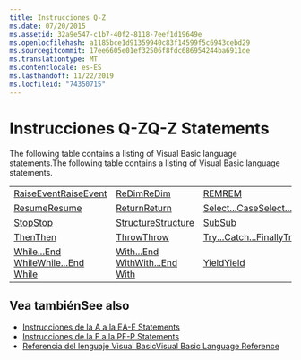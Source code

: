 ```yaml
---
title: Instrucciones Q-Z
ms.date: 07/20/2015
ms.assetid: 32a9e547-c1b7-40f2-8118-7eef1d19649e
ms.openlocfilehash: a1185bce1d91359940c83f14599f5c6943cebd29
ms.sourcegitcommit: 17ee6605e01ef32506f8fdc686954244ba6911de
ms.translationtype: MT
ms.contentlocale: es-ES
ms.lasthandoff: 11/22/2019
ms.locfileid: "74350715"
---
```

# <a name="q-z-statements"></a><span data-ttu-id="f129a-102">Instrucciones Q-Z</span><span class="sxs-lookup"><span data-stu-id="f129a-102">Q-Z Statements</span></span>
<span data-ttu-id="f129a-103">The following table contains a listing of Visual Basic language statements.</span><span class="sxs-lookup"><span data-stu-id="f129a-103">The following table contains a listing of Visual Basic language statements.</span></span>  
  
|||||  
|---|---|---|---|  
|[<span data-ttu-id="f129a-104">RaiseEvent</span><span class="sxs-lookup"><span data-stu-id="f129a-104">RaiseEvent</span></span>](../../../visual-basic/language-reference/statements/raiseevent-statement.md)|[<span data-ttu-id="f129a-105">ReDim</span><span class="sxs-lookup"><span data-stu-id="f129a-105">ReDim</span></span>](../../../visual-basic/language-reference/statements/redim-statement.md)|[<span data-ttu-id="f129a-106">REM</span><span class="sxs-lookup"><span data-stu-id="f129a-106">REM</span></span>](../../../visual-basic/language-reference/statements/rem-statement.md)|[<span data-ttu-id="f129a-107">RemoveHandler</span><span class="sxs-lookup"><span data-stu-id="f129a-107">RemoveHandler</span></span>](../../../visual-basic/language-reference/statements/removehandler-statement.md)|  
|[<span data-ttu-id="f129a-108">Resume</span><span class="sxs-lookup"><span data-stu-id="f129a-108">Resume</span></span>](../../../visual-basic/language-reference/statements/resume-statement.md)|[<span data-ttu-id="f129a-109">Return</span><span class="sxs-lookup"><span data-stu-id="f129a-109">Return</span></span>](../../../visual-basic/language-reference/statements/return-statement.md)|[<span data-ttu-id="f129a-110">Select...Case</span><span class="sxs-lookup"><span data-stu-id="f129a-110">Select...Case</span></span>](../../../visual-basic/language-reference/statements/select-case-statement.md)|[<span data-ttu-id="f129a-111">Set</span><span class="sxs-lookup"><span data-stu-id="f129a-111">Set</span></span>](../../../visual-basic/language-reference/statements/set-statement.md)|  
|[<span data-ttu-id="f129a-112">Stop</span><span class="sxs-lookup"><span data-stu-id="f129a-112">Stop</span></span>](../../../visual-basic/language-reference/statements/stop-statement.md)|[<span data-ttu-id="f129a-113">Structure</span><span class="sxs-lookup"><span data-stu-id="f129a-113">Structure</span></span>](../../../visual-basic/language-reference/statements/structure-statement.md)|[<span data-ttu-id="f129a-114">Sub</span><span class="sxs-lookup"><span data-stu-id="f129a-114">Sub</span></span>](../../../visual-basic/language-reference/statements/sub-statement.md)|[<span data-ttu-id="f129a-115">SyncLock</span><span class="sxs-lookup"><span data-stu-id="f129a-115">SyncLock</span></span>](../../../visual-basic/language-reference/statements/synclock-statement.md)|  
|[<span data-ttu-id="f129a-116">Then</span><span class="sxs-lookup"><span data-stu-id="f129a-116">Then</span></span>](../../../visual-basic/language-reference/statements/then-statement.md)|[<span data-ttu-id="f129a-117">Throw</span><span class="sxs-lookup"><span data-stu-id="f129a-117">Throw</span></span>](../../../visual-basic/language-reference/statements/throw-statement.md)|[<span data-ttu-id="f129a-118">Try...Catch...Finally</span><span class="sxs-lookup"><span data-stu-id="f129a-118">Try...Catch...Finally</span></span>](../../../visual-basic/language-reference/statements/try-catch-finally-statement.md)|[<span data-ttu-id="f129a-119">Using</span><span class="sxs-lookup"><span data-stu-id="f129a-119">Using</span></span>](../../../visual-basic/language-reference/statements/using-statement.md)|  
|[<span data-ttu-id="f129a-120">While...End While</span><span class="sxs-lookup"><span data-stu-id="f129a-120">While...End While</span></span>](../../../visual-basic/language-reference/statements/while-end-while-statement.md)|[<span data-ttu-id="f129a-121">With...End With</span><span class="sxs-lookup"><span data-stu-id="f129a-121">With...End With</span></span>](../../../visual-basic/language-reference/statements/with-end-with-statement.md)|[<span data-ttu-id="f129a-122">Yield</span><span class="sxs-lookup"><span data-stu-id="f129a-122">Yield</span></span>](../../../visual-basic/language-reference/statements/yield-statement.md)||  
  
## <a name="see-also"></a><span data-ttu-id="f129a-123">Vea también</span><span class="sxs-lookup"><span data-stu-id="f129a-123">See also</span></span>

- [<span data-ttu-id="f129a-124">Instrucciones de la A a la E</span><span class="sxs-lookup"><span data-stu-id="f129a-124">A-E Statements</span></span>](../../../visual-basic/language-reference/statements/a-e-statements.md)
- [<span data-ttu-id="f129a-125">Instrucciones de la F a la P</span><span class="sxs-lookup"><span data-stu-id="f129a-125">F-P Statements</span></span>](../../../visual-basic/language-reference/statements/f-p-statements.md)
- [<span data-ttu-id="f129a-126">Referencia del lenguaje Visual Basic</span><span class="sxs-lookup"><span data-stu-id="f129a-126">Visual Basic Language Reference</span></span>](../../../visual-basic/language-reference/index.md)
